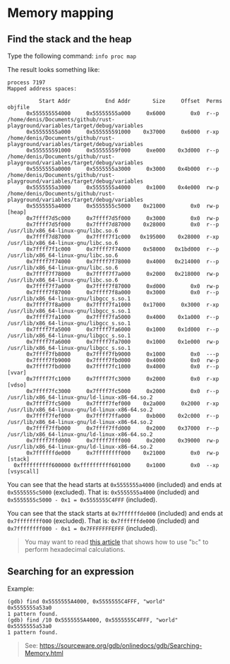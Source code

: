 # Memory mapping

## Find the stack and the heap

Type the following command: `info proc map`

The result looks something like:

```
process 7197
Mapped address spaces:

          Start Addr           End Addr       Size     Offset  Perms  objfile
      0x555555554000     0x55555555a000     0x6000        0x0  r--p   /home/denis/Documents/github/rust-playground/variables/target/debug/variables
      0x55555555a000     0x555555591000    0x37000     0x6000  r-xp   /home/denis/Documents/github/rust-playground/variables/target/debug/variables
      0x555555591000     0x55555559f000     0xe000    0x3d000  r--p   /home/denis/Documents/github/rust-playground/variables/target/debug/variables
      0x5555555a0000     0x5555555a3000     0x3000    0x4b000  r--p   /home/denis/Documents/github/rust-playground/variables/target/debug/variables
      0x5555555a3000     0x5555555a4000     0x1000    0x4e000  rw-p   /home/denis/Documents/github/rust-playground/variables/target/debug/variables
      0x5555555a4000     0x5555555c5000    0x21000        0x0  rw-p   [heap]
      0x7ffff7d5c000     0x7ffff7d5f000     0x3000        0x0  rw-p   
      0x7ffff7d5f000     0x7ffff7d87000    0x28000        0x0  r--p   /usr/lib/x86_64-linux-gnu/libc.so.6
      0x7ffff7d87000     0x7ffff7f1c000   0x195000    0x28000  r-xp   /usr/lib/x86_64-linux-gnu/libc.so.6
      0x7ffff7f1c000     0x7ffff7f74000    0x58000   0x1bd000  r--p   /usr/lib/x86_64-linux-gnu/libc.so.6
      0x7ffff7f74000     0x7ffff7f78000     0x4000   0x214000  r--p   /usr/lib/x86_64-linux-gnu/libc.so.6
      0x7ffff7f78000     0x7ffff7f7a000     0x2000   0x218000  rw-p   /usr/lib/x86_64-linux-gnu/libc.so.6
      0x7ffff7f7a000     0x7ffff7f87000     0xd000        0x0  rw-p   
      0x7ffff7f87000     0x7ffff7f8a000     0x3000        0x0  r--p   /usr/lib/x86_64-linux-gnu/libgcc_s.so.1
      0x7ffff7f8a000     0x7ffff7fa1000    0x17000     0x3000  r-xp   /usr/lib/x86_64-linux-gnu/libgcc_s.so.1
      0x7ffff7fa1000     0x7ffff7fa5000     0x4000    0x1a000  r--p   /usr/lib/x86_64-linux-gnu/libgcc_s.so.1
      0x7ffff7fa5000     0x7ffff7fa6000     0x1000    0x1d000  r--p   /usr/lib/x86_64-linux-gnu/libgcc_s.so.1
      0x7ffff7fa6000     0x7ffff7fa7000     0x1000    0x1e000  rw-p   /usr/lib/x86_64-linux-gnu/libgcc_s.so.1
      0x7ffff7fb8000     0x7ffff7fb9000     0x1000        0x0  ---p   
      0x7ffff7fb9000     0x7ffff7fbd000     0x4000        0x0  rw-p   
      0x7ffff7fbd000     0x7ffff7fc1000     0x4000        0x0  r--p   [vvar]
      0x7ffff7fc1000     0x7ffff7fc3000     0x2000        0x0  r-xp   [vdso]
      0x7ffff7fc3000     0x7ffff7fc5000     0x2000        0x0  r--p   /usr/lib/x86_64-linux-gnu/ld-linux-x86-64.so.2
      0x7ffff7fc5000     0x7ffff7fef000    0x2a000     0x2000  r-xp   /usr/lib/x86_64-linux-gnu/ld-linux-x86-64.so.2
      0x7ffff7fef000     0x7ffff7ffa000     0xb000    0x2c000  r--p   /usr/lib/x86_64-linux-gnu/ld-linux-x86-64.so.2
      0x7ffff7ffb000     0x7ffff7ffd000     0x2000    0x37000  r--p   /usr/lib/x86_64-linux-gnu/ld-linux-x86-64.so.2
      0x7ffff7ffd000     0x7ffff7fff000     0x2000    0x39000  rw-p   /usr/lib/x86_64-linux-gnu/ld-linux-x86-64.so.2
      0x7ffffffde000     0x7ffffffff000    0x21000        0x0  rw-p   [stack]
  0xffffffffff600000 0xffffffffff601000     0x1000        0x0  --xp   [vsyscall]
```

You can see that the head starts at `0x5555555a4000` (included) and ends at `0x5555555c5000` (excluded). That is:
`0x5555555a4000` (included) and `0x5555555c5000 - 0x1 = 0x5555555C4FFF` (included). 

You can see that the stack starts at `0x7ffffffde000` (included) and ends at `0x7ffffffff000` (excluded). That is:
`0x7ffffffde000` (included) and `0x7ffffffff000 - 0x1 = 0x7FFFFFFFEFFF` (included). 

> You may want to read [this article](bc.md) that shows how to use "`bc`" to perform hexadecimal calculations.

## Searching for an expression

Example:

```
(gdb) find 0x5555555A4000, 0x5555555C4FFF, "world"
0x5555555a53a0
1 pattern found.
(gdb) find /10 0x5555555A4000, 0x5555555C4FFF, "world"
0x5555555a53a0
1 pattern found.
```

> See: https://sourceware.org/gdb/onlinedocs/gdb/Searching-Memory.html


